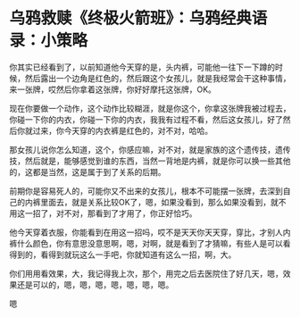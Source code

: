 # 乌鸦救赎《终极火箭班》：乌鸦经典语录：小策略

你其实已经看到了，以前知道他今天穿的是，头内裤，可能他一往下一下蹲的时候，然后露出一个边角是红色的，然后跟这个女孩儿，就是我经常会干这种事情，来一张牌，哎然后你拿着这张牌，你好好摩托这张牌，OK。

现在你要做一个动作，这个动作比较糊涯，就是你这个，你拿这张牌我被过程去，你碰一下你的内衣，你碰一下你的内衣，我我有过程不看，然后这女孩儿，好了然后你就过来，你今天穿的内衣裤是红色的，对不对，哈哈。

那女孩儿说你怎么知道，这个，你感应嘛，对不对，就是家族的这个遗传技，遗传技，然后就是，能够感觉到谁的东西，当然一背地是内裤，就是你可以换一些其他的，这都是当然，这是属于到了关系的后期。

前期你是容易死人的，可能你又不出来的女孩儿，根本不可能摆一张牌，去深到自己的内裤里面去，就是关系比较OK了，嗯，如果没看到，那么如果没看到，就不用这一招了，对不对，那看到了才用了，你正好恰巧。

他今天穿着衣服，你能看到在用这一招吗，哎不是天天你天天穿，穿比，才别人内裤什么颜色，你有意思没意思啊，嗯，对啊，就是看到了才猜嘛，有些人是可以看得到的，看得到就玩这么一手吧，你就知道有这么一招，啊，大。

你们用用看效果，大，我记得我上次，那个，用完之后去医院住了好几天，嗯，效果还是可以的，嗯，嗯，嗯，嗯，嗯，嗯，嗯。

嗯